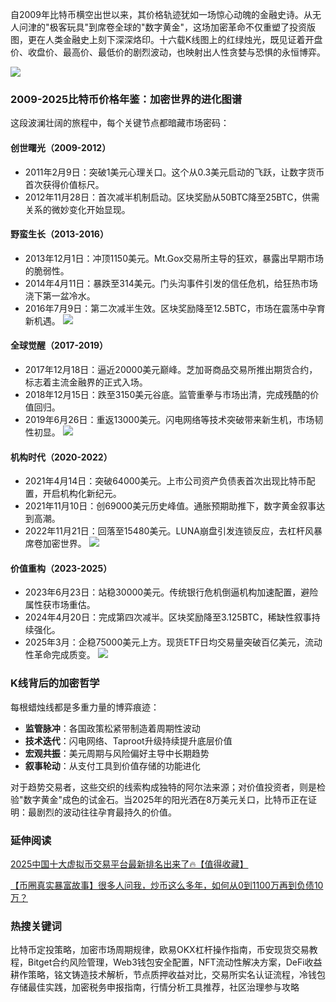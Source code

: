 自2009年比特币横空出世以来，其价格轨迹犹如一场惊心动魄的金融史诗。从无人问津的"极客玩具"到席卷全球的"数字黄金"，这场加密革命不仅重塑了投资版图，更在人类金融史上刻下深深烙印。十六载K线图上的红绿烛光，既见证着开盘价、收盘价、最高价、最低价的剧烈波动，也映射出人性贪婪与恐惧的永恒博弈。

![](https://fe095ec.webp.li/btc_16y_price_001.png)

### 2009-2025比特币价格年鉴：加密世界的进化图谱
这段波澜壮阔的旅程中，每个关键节点都暗藏市场密码：

#### 创世曙光（2009-2012）
- 2011年2月9日：突破1美元心理关口。这个从0.3美元启动的飞跃，让数字货币首次获得价值标尺。
- 2012年11月28日：首次减半机制启动。区块奖励从50BTC降至25BTC，供需关系的微妙变化开始显现。

#### 野蛮生长（2013-2016）
- 2013年12月1日：冲顶1150美元。Mt.Gox交易所主导的狂欢，暴露出早期市场的脆弱性。
- 2014年4月11日：暴跌至314美元。门头沟事件引发的信任危机，给狂热市场浇下第一盆冷水。
- 2016年7月9日：第二次减半生效。区块奖励降至12.5BTC，市场在震荡中孕育新机遇。
![](https://fe095ec.webp.li/btc_16y_price_002.png)

#### 全球觉醒（2017-2019）
- 2017年12月18日：逼近20000美元巅峰。芝加哥商品交易所推出期货合约，标志着主流金融界的正式入场。
- 2018年12月15日：跌至3150美元谷底。监管重拳与市场出清，完成残酷的价值回归。
- 2019年6月26日：重返13000美元。闪电网络等技术突破带来新生机，市场韧性初显。
![](https://fe095ec.webp.li/btc_16y_price_003.png)

#### 机构时代（2020-2022）
- 2021年4月14日：突破64000美元。上市公司资产负债表首次出现比特币配置，开启机构化新纪元。
- 2021年11月10日：创69000美元历史峰值。通胀预期助推下，数字黄金叙事达到高潮。
- 2022年11月21日：回落至15480美元。LUNA崩盘引发连锁反应，去杠杆风暴席卷加密世界。
![](https://fe095ec.webp.li/btc_16y_price_004.png)

#### 价值重构（2023-2025）
- 2023年6月23日：站稳30000美元。传统银行危机倒逼机构加速配置，避险属性获市场重估。
- 2024年4月20日：完成第四次减半。区块奖励降至3.125BTC，稀缺性叙事持续强化。
- 2025年3月：企稳75000美元上方。现货ETF日均交易量突破百亿美元，流动性革命完成质变。
![](https://fe095ec.webp.li/btc_16y_price_005.png)

### K线背后的加密哲学
每根蜡烛线都是多重力量的博弈痕迹：
- **监管脉冲**：各国政策松紧带制造着周期性波动
- **技术迭代**：闪电网络、Taproot升级持续提升底层价值
- **宏观共振**：美元周期与风险偏好主导中长期趋势
- **叙事轮动**：从支付工具到价值存储的功能进化

对于趋势交易者，这些交织的线索构成独特的阿尔法来源；对价值投资者，则是检验"数字黄金"成色的试金石。当2025年的阳光洒在8万美元关口，比特币正在证明：最剧烈的波动往往孕育最持久的价值。

### 延伸阅读
[2025中国十大虚拟币交易平台最新排名出来了🔥【值得收藏】](https://btc8848.com/top-10-exchanges/)

[【币圈真实暴富故事】很多人问我，炒币这么多年，如何从0到1100万再到负债10万？](https://heiyetouzi.xyz/biquanstory001/)

### 热搜关键词
比特币定投策略，加密市场周期规律，欧易OKX杠杆操作指南，币安现货交易教程，Bitget合约风险管理，Web3钱包安全配置，NFT流动性解决方案，DeFi收益耕作策略，铭文铸造技术解析，节点质押收益对比，交易所实名认证流程，冷钱包存储最佳实践，加密税务申报指南，行情分析工具推荐，社区治理参与攻略
